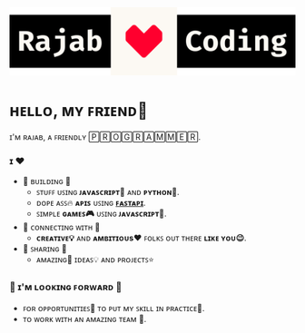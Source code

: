 ![Banner](banner.svg)

# ʜᴇʟʟᴏ, ᴍʏ ꜰʀɪᴇɴᴅ👋

ɪ'ᴍ ʀᴀᴊᴀʙ, ᴀ ꜰʀɪᴇɴᴅʟʏ 🄿🅁🄾🄶🅁🄰🄼🄼🄴🅁.

### ɪ ❤️
  - 🔨 ʙᴜɪʟᴅɪɴɢ 🔨
    - ꜱᴛᴜꜰꜰ ᴜꜱɪɴɢ **ᴊᴀᴠᴀꜱᴄʀɪᴘᴛ📜** ᴀɴᴅ **ᴘʏᴛʜᴏɴ🐍**.
    - ᴅᴏᴘᴇ ᴀꜱꜱ🔥 **ᴀᴘɪꜱ** ᴜꜱɪɴɢ [**ꜰᴀꜱᴛᴀᴘɪ**](ʜᴛᴛᴘꜱ://ꜰᴀꜱᴛᴀᴘɪ.ᴛɪᴀɴɢᴏʟᴏ.ᴄᴏᴍ/).
    - ꜱɪᴍᴘʟᴇ **ɢᴀᴍᴇꜱ🎮** ᴜꜱɪɴɢ **ᴊᴀᴠᴀꜱᴄʀɪᴘᴛ📜**.
  - 🔗 ᴄᴏɴɴᴇᴄᴛɪɴɢ ᴡɪᴛʜ 🔗
    - **ᴄʀᴇᴀᴛɪᴠᴇ💡** ᴀɴᴅ **ᴀᴍʙɪᴛɪᴏᴜs❤️** ꜰᴏʟᴋꜱ ᴏᴜᴛ ᴛʜᴇʀᴇ **ʟɪᴋᴇ ʏᴏᴜ😉**.
  - 🤲 ꜱʜᴀʀɪɴɢ 🤲
    - ᴀᴍᴀᴢɪɴɢ💫 ɪᴅᴇᴀꜱ💡 ᴀɴᴅ ᴘʀᴏᴊᴇᴄᴛꜱ⭐


### 🔎 ɪ'ᴍ ʟᴏᴏᴋɪɴɢ ꜰᴏʀᴡᴀʀᴅ 🔎
   - ꜰᴏʀ ᴏᴘᴘᴏʀᴛᴜɴɪᴛɪᴇꜱ🌟 ᴛᴏ ᴘᴜᴛ ᴍʏ ꜱᴋɪʟʟ ɪɴ ᴘʀᴀᴄᴛɪᴄᴇ🔨.
   - ᴛᴏ ᴡᴏʀᴋ ᴡɪᴛʜ ᴀɴ ᴀᴍᴀᴢɪɴɢ ᴛᴇᴀᴍ 🤗.

